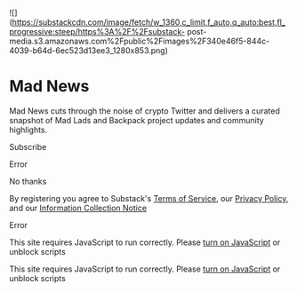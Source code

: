 ![](https://substackcdn.com/image/fetch/w_1360,c_limit,f_auto,q_auto:best,fl_progressive:steep/https%3A%2F%2Fsubstack-
post-
media.s3.amazonaws.com%2Fpublic%2Fimages%2F340e46f5-844c-4039-b64d-6ec523d13ee3_1280x853.png)

# Mad News

Mad News cuts through the noise of crypto Twitter and delivers a curated
snapshot of Mad Lads and Backpack project updates and community highlights.

Subscribe

Error

No thanks

By registering you agree to Substack's [Terms of
Service](https://substack.com/tos), our [Privacy
Policy](https://substack.com/privacy), and our [Information Collection
Notice](https://substack.com/ccpa#personal-data-collected)

Error

This site requires JavaScript to run correctly. Please [turn on
JavaScript](https://enable-javascript.com/) or unblock scripts

This site requires JavaScript to run correctly. Please [turn on
JavaScript](https://enable-javascript.com/) or unblock scripts

